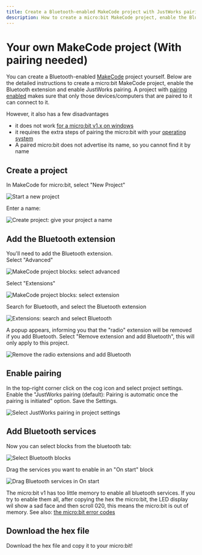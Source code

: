 ```yaml
---
title: Create a Bluetooth-enabled MakeCode project with JustWorks pairing
description: How to create a micro:bit MakeCode project, enable the Bluetooth extension and enable JustWorks pairing
---
```

# Your own MakeCode project (With pairing needed)

You can create a Bluetooth-enabled [MakeCode](https://makecode.microbit.org) project yourself. 
Below are the detailed instructions to create a micro:bit MakeCode project, enable the Bluetooth extension 
and enable JustWorks pairing. A project with [pairing enabled](#enable-pairing) makes sure that only those 
devices/computers that are paired to it can connect to it.

However, it also has a few disadvantages

- it does not work [for a micro:bit v1.x on windows](../index.md#microbit-versions-operating-systems-bluetooth-pairing)
- it requires the extra steps of pairing the micro:bit with your [operating](../bluetooth-pairing/windows/pairing-microbit-windows.md) [system](../bluetooth-pairing/linux/pairing-microbit-linux-gnome.md)
- A paired micro:bit does not advertise its name, so you cannot find it by name 



## Create a project
In MakeCode for micro:bit, select "New Project"  

![Start a new project](../assets/images/makecode-bluetooth/makecode-new-project.png)  
  
Enter a name:

![Create project: give your project a name](../assets/images/makecode-bluetooth/makecode-create-project-give-name.png)  


## Add the Bluetooth extension
You'll need to add the Bluetooth extension.   
Select "Advanced"

![MakeCode project blocks: select advanced](../assets/images/makecode-bluetooth/makecode-project-blocks-select-advanced.png)  

Select "Extensions"  

![MakeCode project blocks: select extension](../assets/images/makecode-bluetooth/makecode-project-blocks-select-extensions.png)  

Search for Bluetooth, and select the Bluetooth extension

![Extensions: search and select Bluetooth](../assets/images/makecode-bluetooth/makecode-project-extensions-select-bluetooth.png)  

A popup appears, informing you that the "radio" extension will be removed if you add Bluetooth. 
Select "Remove extension and add Bluetooth", this will only apply to this project.  

![Remove the radio extensions and add Bluetooth](../assets/images/makecode-bluetooth/makecode-remove-radio-and-add-bluetooth.png)  


## Enable pairing

In the top-right corner click on the cog icon and select project settings. Enable the "JustWorks pairing (default): 
Pairing is automatic once the pairing is initiated" option. Save the Settings.

![Select JustWorks pairing in project settings](../assets/images/makecode-bluetooth/makecode-project-settings-microbit-just-works-pairing.png)


## Add Bluetooth services

Now you can select blocks from the bluetooth tab:  

![Select Bluetooth blocks](../assets/images/makecode-bluetooth/makecode-project-blocks-select-bluetooth.png)  

Drag the services you want to enable in an "On start" block  

![Drag Bluetooth services in On start](../assets/images/makecode-bluetooth/makecode-project-drag-services-in-onstart.png)  

The micro:bit v1 has too little memory to enable all bluetooth services. If you try to enable them all, after 
copying the hex the micro:bit, the LED display wil show a sad face and then scroll 020, this means the micro:bit is out of memory.
See also: [the micro:bit error codes](https://makecode.microbit.org/device/error-codes)

## Download the hex file
Download the hex file and copy it to your micro:bit!  

